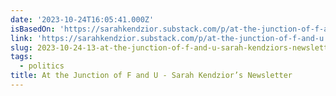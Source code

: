 ```yaml
---
date: '2023-10-24T16:05:41.000Z'
isBasedOn: 'https://sarahkendzior.substack.com/p/at-the-junction-of-f-and-u'
link: 'https://sarahkendzior.substack.com/p/at-the-junction-of-f-and-u'
slug: 2023-10-24-13-at-the-junction-of-f-and-u-sarah-kendziors-newsletter
tags:
  - politics
title: At the Junction of F and U - Sarah Kendzior’s Newsletter
---
```



